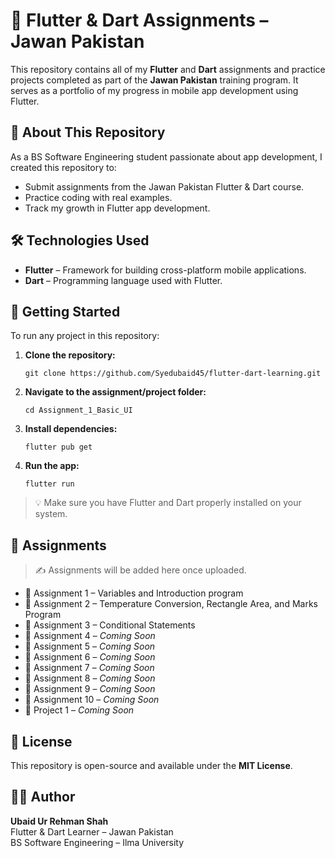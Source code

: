 
# 📱 Flutter & Dart Assignments – Jawan Pakistan

This repository contains all of my **Flutter** and **Dart** assignments and practice projects completed as part of the **Jawan Pakistan** training program. It serves as a portfolio of my progress in mobile app development using Flutter.

## 📌 About This Repository

As a BS Software Engineering student passionate about app development, I created this repository to:

- Submit assignments from the Jawan Pakistan Flutter & Dart course.
- Practice coding with real examples.
- Track my growth in Flutter app development.

## 🛠️ Technologies Used

- **Flutter** – Framework for building cross-platform mobile applications.
- **Dart** – Programming language used with Flutter.

## 🚀 Getting Started

To run any project in this repository:

1. **Clone the repository:**
   ```
   git clone https://github.com/Syedubaid45/flutter-dart-learning.git
   ```
2. **Navigate to the assignment/project folder:**
   ```
   cd Assignment_1_Basic_UI
   ```
3. **Install dependencies:**
   ```
   flutter pub get
   ```
4. **Run the app:**
   ```
   flutter run
   ```

> 💡 Make sure you have Flutter and Dart properly installed on your system.

## 📂 Assignments

> ✍️ Assignments will be added here once uploaded.

- 📁 Assignment 1 – Variables and Introduction program  
- 📁 Assignment 2 – Temperature Conversion, Rectangle Area, and Marks Program 
- 📁 Assignment 3 – Conditional Statements
- 📁 Assignment 4 – *Coming Soon*
- 📁 Assignment 5 – *Coming Soon*
- 📁 Assignment 6 – *Coming Soon*
- 📁 Assignment 7 – *Coming Soon*
- 📁 Assignment 8 – *Coming Soon*
- 📁 Assignment 9 – *Coming Soon*
- 📁 Assignment 10 – *Coming Soon*     
- 📁 Project 1 – *Coming Soon*  

## 📄 License

This repository is open-source and available under the **MIT License**.

## 🙋‍♂️ Author

**Ubaid Ur Rehman Shah**  
Flutter & Dart Learner – Jawan Pakistan  
BS Software Engineering – Ilma University



